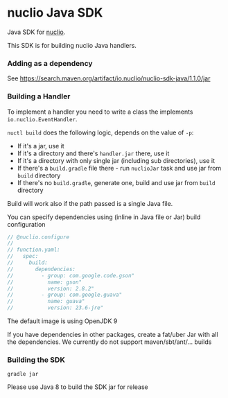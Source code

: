 # nuclio Java SDK

Java SDK for [nuclio][nuclio].

This SDK is for building nuclio Java handlers.

### Adding as a dependency
See https://search.maven.org/artifact/io.nuclio/nuclio-sdk-java/1.1.0/jar

### Building a Handler

To implement a handler you need to write a class the implements
`io.nuclio.EventHandler`.

`nuctl build` does the following logic, depends on the value of `-p`:
- If it's a jar, use it
- If it's a directory and there's `handler.jar` there, use it
- If it's a directory with only single jar (including sub directories), use it
- If there's a `build.gradle` file there - run `nuclioJar` task and use jar from `build` directory
- If there's no `build.gradle`, generate one, build and use jar from `build` directory

Build will work also if the path passed is a single Java file.

You can specify dependencies using (inline in Java file or Jar) build configuration

``` java
// @nuclio.configure
//
// function.yaml:
//   spec:
//     build:
//       dependencies:
//         - group: com.google.code.gson"
//           name: gson"
//           version: 2.8.2"
//         - group: com.google.guava"
//           name: guava"
//           version: 23.6-jre"
```


The default image is using OpenJDK 9

If you have dependencies in other packages, create a fat/uber Jar with all the
dependencies. We currently do not support maven/sbt/ant/... builds

### Building the SDK
    
    gradle jar

Please use Java 8 to build the SDK jar for release

[nuclio]: http://nuclio.io/
[nuctl]: https://nuclio.io/docs/latest/reference/nuctl/nuctl_build/

